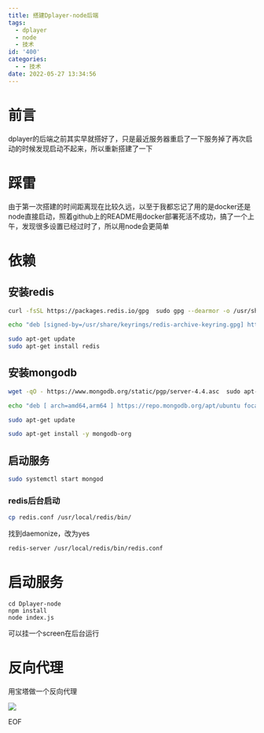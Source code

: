 ```yaml
---
title: 搭建Dplayer-node后端
tags:
  - dplayer
  - node
  - 技术
id: '400'
categories:
  - - 技术
date: 2022-05-27 13:34:56
---
```


# 前言

dplayer的后端之前其实早就搭好了，只是最近服务器重启了一下服务掉了再次启动的时候发现启动不起来，所以重新搭建了一下

# 踩雷

由于第一次搭建的时间距离现在比较久远，以至于我都忘记了用的是docker还是node直接启动，照着github上的README用docker部署死活不成功，搞了一个上午，发现很多设置已经过时了，所以用node会更简单

# 依赖

## 安装redis

```bash
curl -fsSL https://packages.redis.io/gpg  sudo gpg --dearmor -o /usr/share/keyrings/redis-archive-keyring.gpg

echo "deb [signed-by=/usr/share/keyrings/redis-archive-keyring.gpg] https://packages.redis.io/deb $(lsb_release -cs) main"  sudo tee /etc/apt/sources.list.d/redis.list

sudo apt-get update
sudo apt-get install redis
```

## 安装mongodb

```bash
wget -qO - https://www.mongodb.org/static/pgp/server-4.4.asc  sudo apt-key add -

echo "deb [ arch=amd64,arm64 ] https://repo.mongodb.org/apt/ubuntu focal/mongodb-org/4.4 multiverse"  sudo tee /etc/apt/sources.list.d/mongodb-org-4.4.list

sudo apt-get update

sudo apt-get install -y mongodb-org
```

## 启动服务

```bash
sudo systemctl start mongod
```

### redis后台启动

```bash
cp redis.conf /usr/local/redis/bin/
```

找到daemonize，改为yes

```bash
redis-server /usr/local/redis/bin/redis.conf
```

# 启动服务

```
cd Dplayer-node
npm install
node index.js
```

可以挂一个screen在后台运行

# 反向代理

用宝塔做一个反向代理

![](https://pic.zzzhxxx.top/2022/05/27/4c356a8fc0f28.png)

EOF